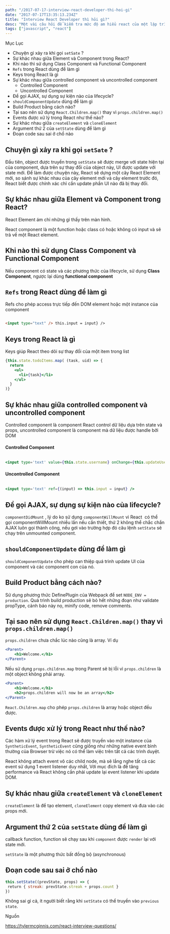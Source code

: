 ```yaml
---
path: "/2017-07-17-interview-react-developer-thi-hoi-gi"
date: "2017-07-17T13:35:13.234Z"
title: "Interview React Developer thì hỏi gì?"
desc: "Một vài câu hỏi để kiểm tra mức độ am hiểu react của một lập trình viên frontend"
tags: ["javascript", "react"]
---
```


Mục Lục

<!-- MarkdownTOC -->

- Chuyện gì xảy ra khi gọi `setSate` ?
- Sự khác nhau giữa Element và Component trong React?
- Khi nào thì sử dụng Class Component và Functional Component
- `Refs` trong React dùng để làm gì
- Keys trong React là gì
- Sự khác nhau giữa controlled component và uncontrolled component
  - Controlled Component
  - Uncontrolled Component
- Để gọi AJAX, sự dụng sự kiện nào của lifecycle?
- `shouldComponentUpdate` dùng để làm gì
- Build Product bằng cách nào?
- Tại sao nên sử dụng `React.Children.map()` thay vì `props.children.map()`
- Events được xử lý trong React như thế nào?
- Sự khác nhau giữa `createElement` và `cloneElement`
- Argument thứ 2 của `setState` dùng để làm gì
- Đoạn code sau sai ở chổ nào

<!-- /MarkdownTOC -->


## Chuyện gì xảy ra khi gọi `setSate` ?

Đầu tiên, object được truyền trong <code>setState</code> sẽ được merge với state hiện tại của component, dựa trên sự thay đổi của object này, UI được update với state mới. Để làm được chuyện này, React sẽ dựng một cây React Element mới, so sánh sự khác nhau của cây element mới và cây element trước đó, React biết được chính xác chỉ cần update phần UI nào đã bị thay đổi.


## Sự khác nhau giữa Element và Component trong React?

React Element ám chỉ những gì thấy trên màn hình.

React component là một function hoặc class có hoặc không có input và sẽ trả về một React element.

## Khi nào thì sử dụng Class Component và Functional Component

Nếu component có state và các phương thức của lifecycle, sử dụng **Class Component**, ngược lại dùng **functional component**

## `Refs` trong React dùng để làm gì

Refs cho phép access trực tiếp đến DOM element hoặc một instance của component

```html

<input type="text" /> this.input = input} />

```

## Keys trong React là gì

Keys giúp React theo dõi sự thay đổi của một item trong list

```jsx
{this.state.todoItems.map( (task, uid) => {
  return
    <ul>
      <li>{task}</li>
    </ul>
  }
)}

```


## Sự khác nhau giữa controlled component và uncontrolled component

Controlled component là component React control dữ liệu dựa trên state và props, uncontrolled component là component mà dữ liệu được handle bởi DOM

#### Controlled Component

```jsx

<input type='text' value={this.state.username} onChange={this.updateUsername} />

```

#### Uncontrolled Component

```jsx

<input type='text' ref={(input) => this.input = input} />

```

## Để gọi AJAX, sự dụng sự kiện nào của lifecycle?

`componentDidMount` , lý do ko sử dụng <code>componentWillMount</code> vì React  có thể gọi componentWillMount nhiều lần nếu cần thiết, thứ 2 không thể chắc chắn AJAX luôn gọi thành công, nếu gơi vào trường hợp đó câu lệnh <code>setState</code> sẽ chạy trên unmounted component.

## `shouldComponentUpdate` dùng để làm gì

`shouldComponentUpdate` cho phép can thiệp quá trình update UI của component và các component con của nó.

## Build Product bằng cách nào?

Sử dụng phương thức DefinePlugin của Webpack để set `NODE_ENV = production`. Quá trình build production sẽ bỏ hết những đoạn như validate propType, cảnh báo này nọ, minify code, remove comments.

## Tại sao nên sử dụng `React.Children.map()` thay vì `props.children.map()`

`props.children` chưa chắc lúc nào cũng là array. Ví dụ

```jsx
<Parent>
    <h1>Welcome.</h1>
</Parent>
```

Nếu sử dụng `props.children.map` trong Parent sẽ bị lỗi vì `props.children` là một object không phải array.

```jsx
<Parent>
    <h1>Welcome.</h1>
    <h2>props.children will now be an array</h2>
</Parent>
```

`React.Children.map` cho phép `props.children` là array hoặc object đều được.

## Events được xử lý trong React như thế nào?

Các hàm xử lý event trong React sẽ được truyền vào một instance của `SyntheticEvent`, `SyntheticEvent` cũng giống như những native event bình thường của Browser trừ việc nó có thể làm việc trên tất cả các trình duyệt.

React không attach event vô các child node, mà sẽ lắng nghe tất cả các event sử dụng 1 event listener duy nhất, Với mục đích là để tăng performance và React không cần phải update lại event listener khi update DOM.

## Sự khác nhau giữa `createElement` và `cloneElement`

`createElement` là để tạo element, `cloneElement` copy element và đưa vào các props mới.

## Argument thứ 2 của `setState` dùng để làm gì

callback function, function sẽ chạy sau khi `component` được `render` lại với state mới.

`setState` là một phương thức bất đồng bộ (asynchronous)

## Đoạn code sau sai ở chổ nào

```js
this.setState((prevState, props) => {
 return { streak: prevState.streak + props.count }
})
```

Không sai gì cả, ít người biết rằng khi `setState` có thể truyền vào `previous state`.

Nguồn

https://tylermcginnis.com/react-interview-questions/